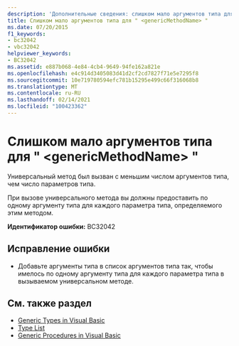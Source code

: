 ```yaml
---
description: 'Дополнительные сведения: слишком мало аргументов типа для " <genericMethodName> "'
title: Слишком мало аргументов типа для " <genericMethodName> "
ms.date: 07/20/2015
f1_keywords:
- bc32042
- vbc32042
helpviewer_keywords:
- BC32042
ms.assetid: e887b068-4e84-4cb4-9649-94fe162a821e
ms.openlocfilehash: e4c914d3405083d41d2cf2cd7827f71e5e7295f8
ms.sourcegitcommit: 10e719780594efc781b15295e499c66f316068b8
ms.translationtype: MT
ms.contentlocale: ru-RU
ms.lasthandoff: 02/14/2021
ms.locfileid: "100423362"
---
```

# <a name="too-few-type-arguments-to-genericmethodname"></a>Слишком мало аргументов типа для " \<genericMethodName> "

Универсальный метод был вызван с меньшим числом аргументов типа, чем число параметров типа.  
  
 При вызове универсального метода вы должны предоставить по одному аргументу типа для каждого параметра типа, определяемого этим методом.  
  
 **Идентификатор ошибки:** BC32042  
  
## <a name="to-correct-this-error"></a>Исправление ошибки  
  
- Добавьте аргументы типа в список аргументов типа так, чтобы имелось по одному аргументу типа для каждого параметра типа в вызываемом универсальном методе.  
  
## <a name="see-also"></a>См. также раздел

- [Generic Types in Visual Basic](../programming-guide/language-features/data-types/generic-types.md)
- [Type List](../language-reference/statements/type-list.md)
- [Generic Procedures in Visual Basic](../programming-guide/language-features/data-types/generic-procedures.md)
